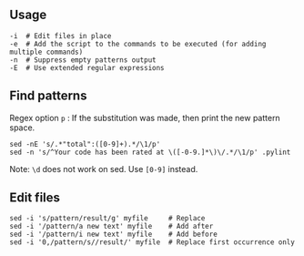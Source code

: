 ---
---

## Usage

```shell
-i  # Edit files in place
-e  # Add the script to the commands to be executed (for adding multiple commands)
-n  # Suppress empty patterns output
-E  # Use extended regular expressions
```

## Find patterns

Regex option `p` : If the substitution was made, then print the new pattern space.

```shell
sed -nE 's/.*"total":([0-9]+).*/\1/p'
sed -n 's/^Your code has been rated at \([-0-9.]*\)\/.*/\1/p' .pylint
```

Note: `\d` does not work on sed. Use `[0-9]` instead.

## Edit files

```shell
sed -i 's/pattern/result/g' myfile     # Replace
sed -i '/pattern/a new text' myfile    # Add after
sed -i '/pattern/i new text' myfile    # Add before
sed -i '0,/pattern/s//result/' myfile  # Replace first occurrence only
```
